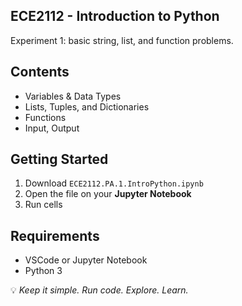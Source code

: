 ## ECE2112 - Introduction to Python
Experiment 1: basic string, list, and function problems.

## Contents
- Variables & Data Types
- Lists, Tuples, and Dictionaries
- Functions
- Input, Output

## Getting Started
1. Download `ECE2112.PA.1.IntroPython.ipynb`
2. Open the file on your **Jupyter Notebook**
3. Run cells

## Requirements 
- VSCode or Jupyter Notebook
- Python 3

💡 *Keep it simple. Run code. Explore. Learn.*  
  
